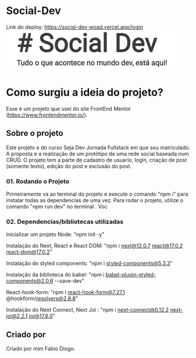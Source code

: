 # Social-Dev
Link do deploy: https://social-dev-woad.vercel.app/login
![Pagina Inicial](./public/socialdev.png)

# Como surgiu a ideia do projeto?

 Esse é um projeto que usei do site FrontEnd Mentor (https://www.frontendmentor.io/).

## Sobre o projeto

Este projeto e do curso Seja Dev Jornada Fullstack em que sou matriculado. A proposta e a realização de um protótipo de uma rede social baseada num CRUD.
O projeto tem a parte de cadastro de usuario, login, criação de post (somente texto), edição do post e exclusão do post.

### 01. Rodando o Projeto
Primeiramente va ao terminal do projeto e execute o comando "npm i" para instalar todas as dependencias de uma vez.
Para rodar o projeto, utilize o comando "npm run dev" no terminal  .
Voc


### 02. Dependencias/bibliotecas utilizadas

Inicializar um projeto Node: "npm init -y"

Instalação do Next, React e React DOM: "npm i next@12.0.7 react@17.0.2 react-dom@17.0.2"

Instalação do styled components: "npm i styled-components@5.3.3"

Instalação da biblioteca do babel: "npm i babel-plugin-styled-components@2.0.6 --save-dev"

React-hook-form: "npm i react-hook-form@7.27.1 @hookform/resolvers@2.8.8"

Instalação do Next Connect, Next Joi :  "npm i next-connect@0.12.2 next-joi@2.2.1 joi@17.6.0"



## Criado por

Criado por mim Fabio Diogo.

